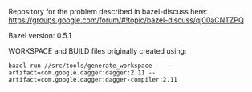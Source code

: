 Repository for the problem described in bazel-discuss here:  https://groups.google.com/forum/#!topic/bazel-discuss/qj00aCNTZPQ

Bazel version: 0.5.1

WORKSPACE and BUILD files originally created using:

`bazel run //src/tools/generate_workspace -- --artifact=com.google.dagger:dagger:2.11 --artifact=com.google.dagger:dagger-compiler:2.11`
